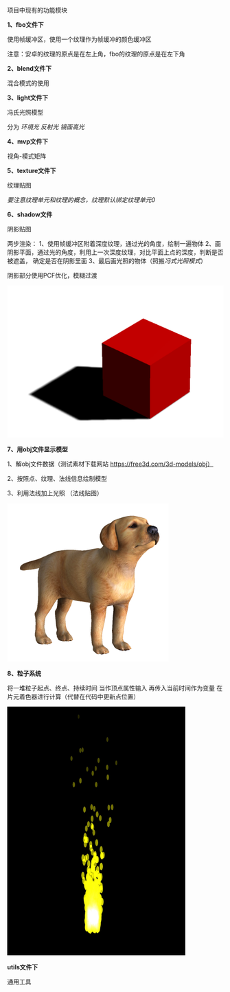 项目中现有的功能模块

**1、fbo文件下**

使用帧缓冲区，使用一个纹理作为帧缓冲的颜色缓冲区

注意：安卓的纹理的原点是在左上角，fbo的纹理的原点是在左下角

**2、blend文件下**

混合模式的使用

**3、light文件下**

冯氏光照模型

分为 *环境光  反射光 镜面高光*

**4、mvp文件下**

视角-模式矩阵

**5、texture文件下**

纹理贴图

*要注意纹理单元和纹理的概念，纹理默认绑定纹理单元0*

**6、shadow文件**

阴影贴图

两步渲染：
1、使用帧缓冲区附着深度纹理，通过光的角度，绘制一遍物体
2、画阴影平面，通过光的角度，利用上一次深度纹理，对比平面上点的深度，判断是否被遮盖，
确定是否在阴影里面
3、最后画光照的物体（照搬*冯式光照模式*）

阴影部分使用PCF优化，模糊过渡

![Image text](https://github.com/cy-cyx/OpenGlDome/blob/master/img/QQ图片20191115103923.png)

**7、用obj文件显示模型**

1、解obj文件数据（测试素材下载网站 https://free3d.com/3d-models/obj）

2、按照点、纹理、法线信息绘制模型

3、利用法线加上光照 （法线贴图）

![Image text](https://github.com/cy-cyx/OpenGlDome/blob/master/img/QQ图片20191115103942.png)

**8、粒子系统**

将一堆粒子起点、终点、持续时间 当作顶点属性输入 再传入当前时间作为变量
在片元着色器进行计算（代替在代码中更新点位置）

![Image text](https://github.com/cy-cyx/OpenGlDome/blob/master/img/QQ%E5%9B%BE%E7%89%8720191119015745.png)

**utils文件下**

通用工具

